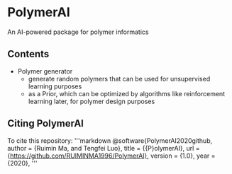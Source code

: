 # PolymerAI
An AI-powered package for polymer informatics

## Contents

* Polymer generator
  * generate random polymers that can be used for unsupervised learning purposes
  * as a Prior, which can be optimized by algorithms like reinforcement learning later, for polymer design purposes

## Citing PolymerAI

To cite this repository:
'''markdown
@software{PolymerAI2020github,
author = {Ruimin Ma, and Tengfei Luo},
title = {{P}olymerAI},
url = {https://github.com/RUIMINMA1996/PolymerAI},
version = {1.0},
year = {2020},
'''
